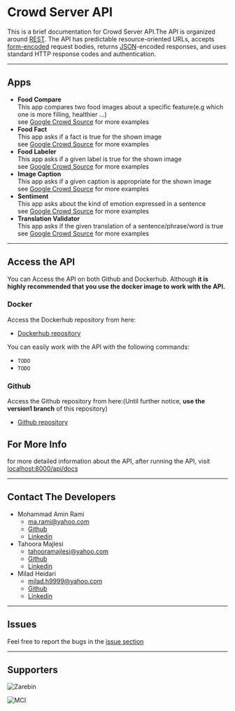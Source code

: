 # Crowd Server API

This is a brief documentation for Crowd Server API.The API is organized around [REST](https://en.wikipedia.org/wiki/Representational_state_transfer). The API has predictable resource-oriented URLs, accepts [form-encoded](https://en.wikipedia.org/wiki/POST_(HTTP)#Use_for_submitting_web_forms) request bodies, returns [JSON](https://www.json.org/json-en.html)-encoded responses, and uses standard HTTP response codes and authentication.     

---         
## Apps
- **Food Compare**      
    This app compares two food images about a specific feature(e.g which one is more filling, healthier ...)        
    see [Google Crowd Source](https://crowdsource.google.com/csf/?hl=en#/contribute/food_compare) for more examples         
- **Food Fact**         
    This app asks if a fact is true for the shown image     
    see [Google Crowd Source](https://crowdsource.google.com/csf/?hl=en#/contribute/food_facts) for more examples           
- **Food Labeler**          
    This app asks if a given label is true for the shown image       
    see [Google Crowd Source](https://crowdsource.google.com/csf/?hl=en#/contribute/food_labeler) for more examples      
- **Image Caption**             
    This app asks if a given caption is appropriate for the shown image             
    see [Google Crowd Source](https://crowdsource.google.com/cs/contribute/image-caption/en) for more examples 
- **Sentiment**         
    This app asks about the kind of emotion expressed in a sentence          
    see [Google Crowd Source](https://crowdsource.google.com/) for more examples  
- **Translation Validator**             
    This app asks if the given translation of a sentence/phrase/word is true            
    see [Google Crowd Source](https://crowdsource.google.com/) for more examples

---             
## Access the API                        
You can Access the API on both Github and Dockerhub. Although **it is highly recommended that you use the docker image to work with the API.**                  

### Docker
Access the Dockerhub repository from here:               
- [Dockerhub repository]()     
     
You can easily work with the API with the following commands:
- `TODO`
- `TODO`

### Github
Access the Github repository from here:(Until further notice, **use the version1 branch** of this repository)
- [Github repository](https://github.com/Zarebin/nextgen-py-4/tree/main/crowd-server)

## For More Info 
for more detailed information about the API, after running the API, visit [localhost:8000/api/docs](localhost:8000/api/docs)

---
## Contact The Developers
- Mohammad Amin Rami
    - ma.rami@yahoo.com
    - [Github](https://github.com/amin-rami)
    - [Linkedin](https://www.linkedin.com/in/mohammad-amin-rami/)
- Tahoora Majlesi
    - tahooramajlesi@yahoo.com
    - [Github](https://github.com/Tahoora78)
    - [Linkedin](https://www.linkedin.com/in/tahoora-majlesi/)
- Milad Heidari         
    - milad.h9999@yahoo.com
    - [Github](https://github.com/M-Heidari2000)
    - [Linkedin](https://www.linkedin.com/in/milad-heidari-244314207/)

---
## Issues
Feel free to report the bugs in the [issue section](https://github.com/Zarebin/nextgen-py-4/issues)

---
## Supporters

![Zarebin](https://appsget.ir/wp-content/uploads/2021/07/zarebin-appsget.ir_.jpg)


![MCI](https://randeno.com/blog/wp-content/uploads/2022/05/hamrah-e-aval-ussd-codes.jpg)